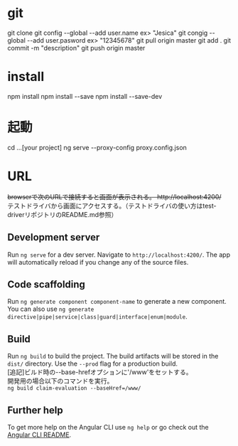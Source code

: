 # git
git clone <github uri>
git config --global --add user.name <name> ex> "Jesica"
git congig --global --add user.pasword <password> ex> "12345678"
git pull origin master
git add .
git commit -m "description"
git push origin master

# install
npm install
npm install --save
npm install --save-dev

# 起動
cd ...[your project]
ng serve --proxy-config proxy.config.json

# URL 
~~browserで次のURLで接続すると画面が表示される。
http://localhost:4200/~~  
テストドライバから画面にアクセスする。（テストドライバの使い方はtest-driverリポジトリのREADME.md参照）

## Development server
Run `ng serve` for a dev server. Navigate to `http://localhost:4200/`. The app will automatically reload if you change any of the source files.

## Code scaffolding
Run `ng generate component component-name` to generate a new component. You can also use `ng generate directive|pipe|service|class|guard|interface|enum|module`.

## Build
Run `ng build` to build the project. The build artifacts will be stored in the `dist/` directory. Use the `--prod` flag for a production build.  
[追記]ビルド時の--base-hrefオプションに'/www'をセットする。  
開発用の場合以下のコマンドを実行。  
`ng build claim-evaluation --baseHref=/www/`

## Further help
To get more help on the Angular CLI use `ng help` or go check out the [Angular CLI README](https://github.com/angular/angular-cli/blob/master/README.md).
